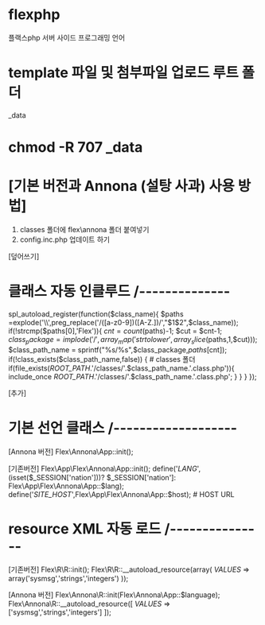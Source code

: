 # flexphp
플랙스php
서버 사이드 프로그래밍 언어 


# template 파일 및 첨부파일 업로드 루트 폴더
_data 

# chmod -R 707 _data




# [기본 버전과 Annona (설탕 사과) 사용 방법]

1. classes 폴더에 flex\annona 폴더 붙여넣기
2. config.inc.php 업데이트 하기

[덮어쓰기]
# 클래스 자동 인클루드 /--------------
spl_autoload_register(function($class_name){
    $paths =explode('\\',preg_replace('/([a-z0-9])([A-Z.])/',"$1$2",$class_name));
    if(!strcmp($paths[0],'Flex')){
        $cnt = count($paths)-1;
        $cut = $cnt-1;
        $class_package   = implode('/',array_map('strtolower',array_slice($paths,1,$cut)));
        $class_path_name = sprintf("%s/%s",$class_package,$paths[$cnt]);
        if(!class_exists($class_path_name,false))
        {
            # classes 폴더
            if(file_exists(_ROOT_PATH_.'/classes/'.$class_path_name.'.class.php')){
                include_once _ROOT_PATH_.'/classes/'.$class_path_name.'.class.php';
            }
        }
    }
});

[추가]
# 기본 선언 클래스 /-------------------
[Annona 버전]
Flex\Annona\App::init();

[기존버전]
Flex\App\Flex\Annona\App::init();
define('_LANG_',(isset($_SESSION['nation']))? $_SESSION['nation']: Flex\App\Flex\Annona\App::$lang);
define('_SITE_HOST_',Flex\App\Flex\Annona\App::$host);  # HOST URL

# resource XML 자동 로드 /---------------
[기존버전]
Flex\R\R::init();
Flex\R\R::__autoload_resource(array(
    _VALUES_  => array('sysmsg','strings','integers')
));

[Annona 버전]
Flex\Annona\R::init(Flex\Annona\App::$language);
Flex\Annona\R::__autoload_resource([
    _VALUES_  => ['sysmsg','strings','integers']
]);


